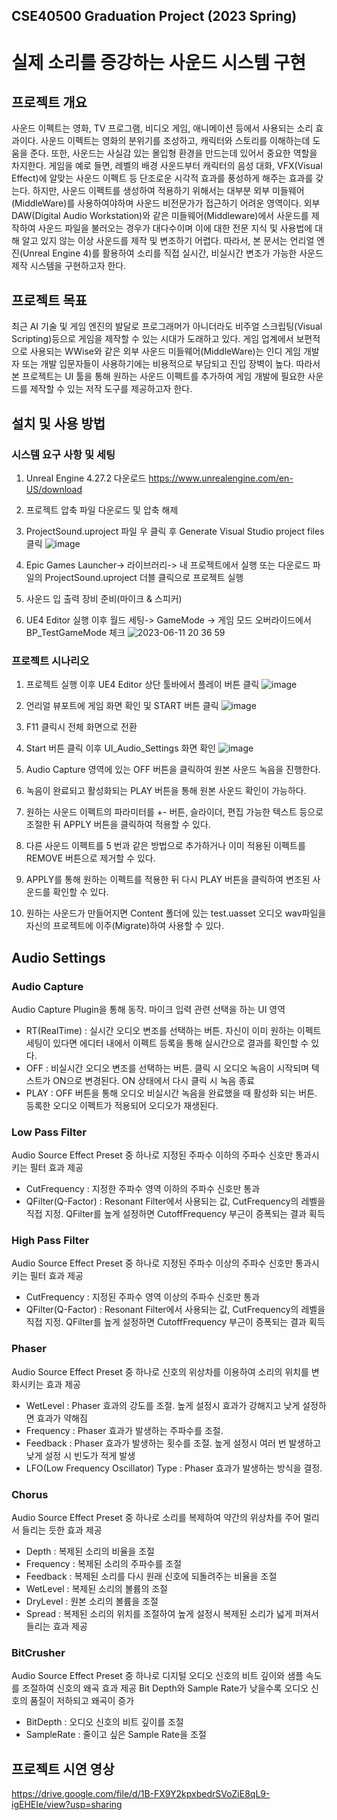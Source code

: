 ## CSE40500 Graduation Project (2023 Spring)

# 실제 소리를 증강하는 사운드 시스템 구현

## 프로젝트 개요

사운드 이펙트는 영화, TV 프로그램, 비디오 게임, 애니메이션 등에서 사용되는 소리
효과이다. 사운드 이펙트는 영화의 분위기를 조성하고, 캐릭터와 스토리를 이해하는데
도움을 준다. 또한, 사운드는 사실감 있는 몰입형 환경을 만드는데 있어서 중요한 역할을
차지한다. 게임을 예로 들면, 레벨의 배경 사운드부터 캐릭터의 음성 대화, VFX(Visual 
Effect)에 알맞는 사운드 이펙트 등 단조로운 시각적 효과를 풍성하게 해주는 효과를
갖는다. 하지만, 사운드 이펙트를 생성하여 적용하기 위해서는 대부분 외부 미들웨어(MiddleWare)를
사용하여야하며 사운드 비전문가가 접근하기 어려운 영역이다. 외부 DAW(Digital Audio 
Workstation)와 같은 미들웨어(Middleware)에서 사운드를 제작하여 사운드 파일을
불러오는 경우가 대다수이며 이에 대한 전문 지식 및 사용법에 대해 알고 있지 않는
이상 사운드를 제작 및 변조하기 어렵다. 따라서, 본 문서는 언리얼
엔진(Unreal Engine 4)를 활용하여 소리를 직접 실시간, 비실시간 변조가
가능한 사운드 제작 시스템을 구현하고자 한다. 

## 프로젝트 목표

최근 AI 기술 및 게임 엔진의 발달로 프로그래머가 아니더라도 비주얼 스크립팅(Visual Scripting)등으로 게임을 제작할 수 있는 시대가 도래하고 있다.
게임 업계에서 보편적으로 사용되는 WWise와 같은 외부 사운드 미들웨어(MiddleWare)는 인디 게임 개발자 또는 개발 입문자들이 사용하기에는 비용적으로 부담되고 진입 장벽이 높다. 따라서 본 프로젝트는 UI 툴을 통해 원하는 사운드 이펙트를 추가하여 게임 개발에 필요한 사운드를 제작할 수 있는 저작 도구를 제공하고자 한다.

## 설치 및 사용 방법

### 시스템 요구 사항 및 세팅

1. Unreal Engine 4.27.2 다운로드  https://www.unrealengine.com/en-US/download
2. 프로젝트 압축 파일 다운로드 및 압축 해제
3. ProjectSound.uproject 파일 우 클릭 후 Generate Visual Studio project files 클릭
![image](https://github.com/qamhsong/GraduationProject/assets/114596581/829ceaf3-fae8-4eae-ba83-6f70e4cc751e)

4. Epic Games Launcher-> 라이브러리-> 내 프로젝트에서 실행 또는 다운로드 파일의 ProjectSound.uproject 더블 클릭으로 프로젝트 실행
5. 사운드 입 출력 장비 준비(마이크 & 스피커)
6. UE4 Editor 실행 이후 월드 세팅-> GameMode -> 게임 모드 오버라이드에서 BP_TestGameMode 체크
![2023-06-11 20 36 59](https://github.com/qamhsong/GraduationProject/assets/114596581/d2a5d912-a772-420b-a2c0-58c15e85643a)

### 프로젝트 시나리오

1. 프로젝트 실행 이후 UE4 Editor 상단 툴바에서 플레이 버튼 클릭
![image](https://github.com/qamhsong/GraduationProject/assets/114596581/6eb102ef-06b7-4294-b849-0076ca16b17f)
2. 언리얼 뷰포트에 게임 화면 확인 및 START 버튼 클릭
![image](https://github.com/qamhsong/GraduationProject/assets/114596581/5035e69d-3f1d-4a34-9a24-7944922e2127)
3. F11 클릭시 전체 화면으로 전환 
4. Start 버튼 클릭 이후 UI_Audio_Settings 화면 확인
![image](https://github.com/qamhsong/GraduationProject/assets/114596581/b6a5e57a-c01a-4ce3-ba75-be8da464e832)

5. Audio Capture 영역에 있는 OFF 버튼을 클릭하여 원본 사운드 녹음을 진행한다.
6. 녹음이 완료되고 활성화되는 PLAY 버튼을 통해 원본 사운드 확인이 가능하다.
7. 원하는 사운드 이펙트의 파라미터를 +- 버튼, 슬라이더, 편집 가능한 텍스트 등으로 조절한 뒤 APPLY 버튼을 클릭하여 적용할 수 있다.
8. 다른 사운드 이펙트를 5 번과 같은 방법으로 추가하거나 이미 적용된 이펙트를 REMOVE 버튼으로 제거할 수 있다.
9. APPLY를 통해 원하는 이펙트를 적용한 뒤 다시 PLAY 버튼을 클릭하여 변조된 사운드를 확인할 수 있다.
10. 원하는 사운드가 만들어지면 Content 폴더에 있는 test.uasset 오디오 wav파일을 자신의 프로젝트에 이주(Migrate)하여 사용할 수 있다.


## Audio Settings

### Audio Capture

Audio Capture Plugin을 통해 동작. 마이크 입력 관련 선택을 하는 UI 영역
* RT(RealTime) :  실시간 오디오 변조를 선택하는 버튼. 자신이 이미 원하는 이펙트 세팅이 있다면 에디터 내에서 이펙트 등록을 통해 실시간으로 결과를 확인할 수 있다. 
* OFF : 비실시간 오디오 변조를 선택하는 버튼. 클릭 시 오디오 녹음이 시작되며 텍스트가 ON으로 변경된다. ON 상태에서 다시 클릭 시 녹음 종료
* PLAY : OFF 버튼을 통해 오디오 비실시간 녹음을 완료했을 때 활성화 되는 버튼. 등록한 오디오 이펙트가 적용되어 오디오가 재생된다.

### Low Pass Filter

Audio Source Effect Preset 중 하나로 지정된 주파수 이하의 주파수 신호만 통과시키는 필터 효과 제공
* CutFrequency : 지정한 주파수 영역 이하의 주파수 신호만 통과
* QFilter(Q-Factor) : Resonant Filter에서 사용되는 값, CutFrequency의 레벨을 직접 지정. QFilter를 높게 설정하면 CutoffFrequency 부근이 증폭되는 결과 획득

### High Pass Filter

Audio Source Effect Preset 중 하나로 지정된 주파수 이상의 주파수 신호만 통과시키는 필터 효과 제공
* CutFrequency : 지정된 주파수 영역 이상의 주파수 신호만 통과
* QFilter(Q-Factor) : Resonant Filter에서 사용되는 값, CutFrequency의 레벨을 직접 지정. QFilter를 높게 설정하면 CutoffFrequency 부근이 증폭되는 결과 획득

### Phaser

Audio Source Effect Preset 중 하나로 신호의 위상차를 이용하여 소리의 위치를 변화시키는 효과 제공
* WetLevel : Phaser 효과의 강도를 조절. 높게 설정시 효과가 강해지고 낮게 설정하면 효과가 약해짐
* Frequency : Phaser 효과가 발생하는 주파수를 조절.
* Feedback : Phaser 효과가 발생하는 횟수를 조절. 높게 설정시 여러 번 발생하고 낮게 설정 시 빈도가 적게 발생
* LFO(Low Frequency Oscillator) Type : Phaser 효과가 발생하는 방식을 결정.

### Chorus

Audio Source Effect Preset 중 하나로 소리를 복제하여 약간의 위상차를 주어 멀리서 들리는 듯한 효과 제공
* Depth : 복제된 소리의 비율을 조절
* Frequency : 복제된 소리의 주파수를 조절
* Feedback : 복제된 소리를 다시 원래 신호에 되돌려주는 비율을 조절
* WetLevel : 복제된 소리의 볼륨의 조절
* DryLevel : 원본 소리의 볼륨을 조절
* Spread : 복제된 소리의 위치를 조절하여 높게 설정시 복제된 소리가 넓게 퍼져서 들리는 효과 제공

### BitCrusher 

Audio Source Effect Preset 중 하나로 디지털 오디오 신호의 비트 깊이와 샘플 속도를 조절하여 신호의 왜곡 효과 제공
Bit Depth와 Sample Rate가 낮을수록 오디오 신호의 품질이 저하되고 왜곡이 증가
* BitDepth :  오디오 신호의 비트 깊이를 조절
* SampleRate : 줄이고 싶은 Sample Rate을 조절



## 프로젝트 시연 영상

https://drive.google.com/file/d/1B-FX9Y2kpxbedrSVoZiE8qL9-igEHEIe/view?usp=sharing







